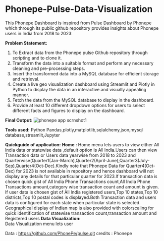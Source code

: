 # Phonepe-Pulse-Data-Visualization
This Phonepe Dashboard is inspired from Pulse Dashboard by Phonepe which through its public github repository provides insights about Phonepe users in India from 2018 to 2023

**Problem Statement:**
1. To Extract data from the Phonepe pulse Github repository through scripting and to clone it.
2. Transform the data into a suitable format and perform any necessary cleaning and pre-processing steps.
3. Insert the transformed data into a MySQL database for efficient storage and retrieval.
4. Create a live geo visualization dashboard using Streamlit and Plotly in Python to display the data in an interactive and visually appealing manner.
5. Fetch the data from the MySQL database to display in the dashboard.
6. Provide at least 10 different dropdown options for users to select different facts and figures to display on the dashboard.

**Final Output:**
![phonepe app scrnshot1](https://github.com/KiruthikaParanthaman/Phonepe-Pulse-Data-Visualization/assets/141828622/0b121d0a-1c70-402e-8c76-da1e513af36e)

**Tools used:**
Python Pandas,plotly,matplotlib,sqlalchemy,json,mysql database,streamlit,Jupyter

**Quickguide of application:**
**Home :**
  Home menu lets users to view either All India data or statewise data ,default option is All India.Users can then view Transaction data or Users data yearwise from 2018 to 2023 and Quarterwise(Quarter1(Jan-March),Quarter2(April-June),Quarter3(July-Sep),Quarter4(Oct-Dec).Kindly note that Phonepe Data for Quarter4(Oct-Dec) for 2023 is not available in repository and hence dashboard will not display any details for that particular quarter for 2023.If transaction data is chosen quick gist of All India Phone Transactions count,All India Phone Transactions amount,category wise transaction count and amount is given. If user data is chosen gist of All India registered users,Top 10 states,Top 10 districts,Top 10 postal codes is displayed.Both Transaction data and users data is configured for each state when particular state is selected. Geographical display of Indian map is also provided with colorscaling for quick identification of statewise transaction count,transaction amount and Registered users
**Data Visualization:**  
  Data Visualization menu lets user

Data : https://github.com/PhonePe/pulse.git
credits : Phonepe




